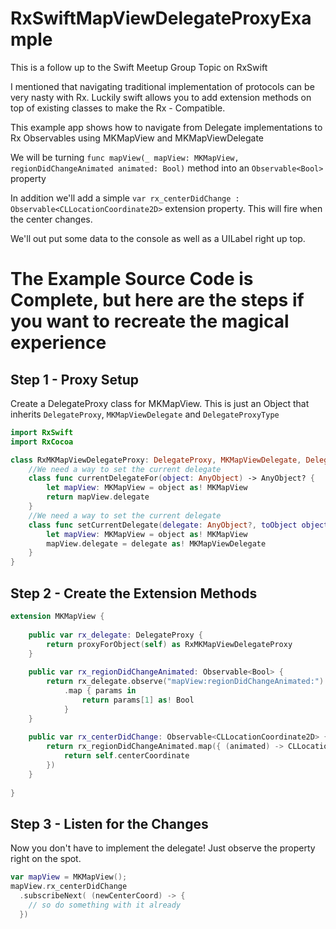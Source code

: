 # RxSwiftMapViewDelegateProxyExample

This is a follow up to the Swift Meetup Group Topic on RxSwift

I mentioned that navigating traditional implementation of protocols can be very nasty with Rx.
Luckily swift allows you to add extension methods on top of existing classes to make the Rx - Compatible.

This example app shows how to navigate from Delegate implementations to Rx Observables using MKMapView and MKMapViewDelegate

We will be turning `func mapView(_ mapView: MKMapView,
regionDidChangeAnimated animated: Bool)` method into an `Observable<Bool>` property

In addition we'll add a simple `var rx_centerDidChange : Observable<CLLocationCoordinate2D>` extension property.
This will fire when the center changes.

We'll out put some data to the console as well as a UILabel right up top.


# The Example Source Code is Complete, but here are the steps if you want to recreate the magical experience

## Step 1 - Proxy Setup

Create a DelegateProxy class for MKMapView. This is just an Object that inherits `DelegateProxy`, `MKMapViewDelegate` and `DelegateProxyType`

```swift
import RxSwift
import RxCocoa

class RxMKMapViewDelegateProxy: DelegateProxy, MKMapViewDelegate, DelegateProxyType {
    //We need a way to set the current delegate 
    class func currentDelegateFor(object: AnyObject) -> AnyObject? {
        let mapView: MKMapView = object as! MKMapView
        return mapView.delegate
    }
    //We need a way to set the current delegate 
    class func setCurrentDelegate(delegate: AnyObject?, toObject object: AnyObject) {
        let mapView: MKMapView = object as! MKMapView
        mapView.delegate = delegate as! MKMapViewDelegate
    }
}
```

## Step 2 - Create the Extension Methods

```swift
extension MKMapView {
    
    public var rx_delegate: DelegateProxy {
        return proxyForObject(self) as RxMKMapViewDelegateProxy
    }
    
    public var rx_regionDidChangeAnimated: Observable<Bool> {
        return rx_delegate.observe("mapView:regionDidChangeAnimated:")
            .map { params in
                return params[1] as! Bool
            }
    }
    
    public var rx_centerDidChange: Observable<CLLocationCoordinate2D> {
        return rx_regionDidChangeAnimated.map({ (animated) -> CLLocationCoordinate2D in
            return self.centerCoordinate
        })
    }
    
}
```

## Step 3 - Listen for the Changes

Now you don't have to implement the delegate! Just observe the property right on the spot.

```swift
var mapView = MKMapView();
mapView.rx_centerDidChange
  .subscribeNext( (newCenterCoord) -> {
    // so do something with it already
  })
```
